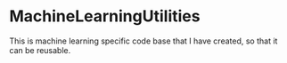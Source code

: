 # MachineLearningUtilities

This is machine learning specific code base that I have created, so that it can be reusable.
